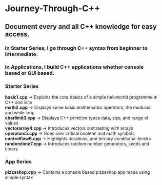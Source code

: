 # Journey-Through-C++
## Document every and all C++ knowledge for easy access.
### In Starter Series, I go through C++ syntax from beginner to intermediate.
### In Applications, I build C++ applications whether console based or GUI based. 

### Starter Series
**basic1.cpp** -> Explains the core basics of a simple helloworld programme in C++ and inits\
**math2.cpp** -> Displays some basic mathematics operators, the modulus and while loop\
**charlimit3.cpp** -> Displays C++ primitive types data, size, and range of values\
**vectorarray4.cpp** -> Introduces vectors contrasting with arrays\
**operators5.cpp** -> Goes over critical boolean and math symbols\
**controlflow6.cpp** -> Highlights iterations, and ternary conditional blocks\
**randomtime7.cpp** -> Introduces random number generators, seeds and timers

### App Series
**pizzashop.cpp** -> Contains a console based pizzashop app made using simple syntax
